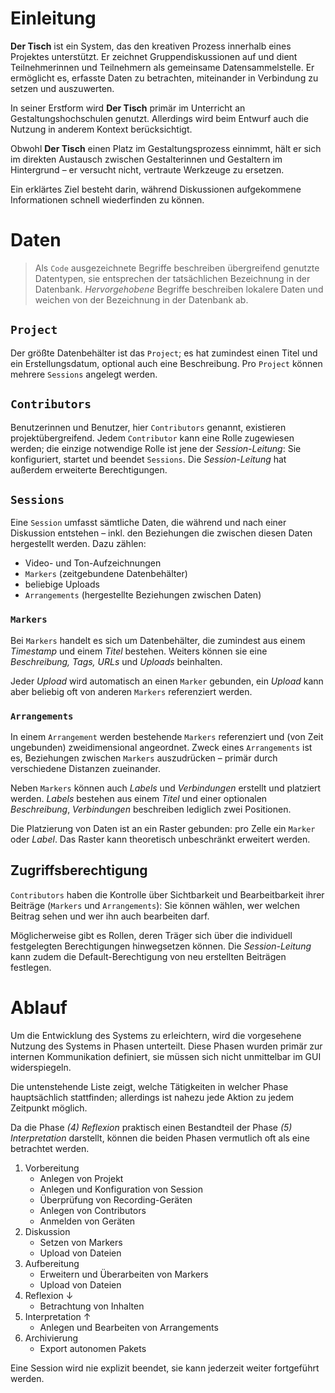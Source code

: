 # Einleitung


**Der Tisch** ist ein System, das den kreativen Prozess innerhalb eines Projektes unterstützt. Er zeichnet Gruppendiskussionen auf und dient Teilnehmerinnen und Teilnehmern als gemeinsame Datensammelstelle. Er ermöglicht es, erfasste Daten zu betrachten, miteinander in Verbindung zu setzen und auszuwerten.

In seiner Erstform wird **Der Tisch** primär im Unterricht an Gestaltungshochschulen genutzt. Allerdings wird beim Entwurf auch die Nutzung in anderem Kontext berücksichtigt.

Obwohl **Der Tisch** einen Platz im Gestaltungsprozess einnimmt, hält er sich im direkten Austausch zwischen Gestalterinnen und Gestaltern im Hintergrund – er versucht nicht, vertraute Werkzeuge zu ersetzen. 

Ein erklärtes Ziel besteht darin, während Diskussionen aufgekommene Informationen schnell wiederfinden zu können. 



# Daten

> Als `Code` ausgezeichnete Begriffe beschreiben übergreifend genutzte Datentypen, sie entsprechen der tatsächlichen Bezeichnung in der Datenbank.
> *Hervorgehobene* Begriffe beschreiben lokalere Daten und weichen von der Bezeichnung in der Datenbank ab.


## `Project`

Der größte Datenbehälter ist das `Project`; es hat zumindest einen Titel und ein Erstellungsdatum, optional auch eine Beschreibung. Pro `Project` können mehrere `Sessions` angelegt werden.


## `Contributors`

Benutzerinnen und Benutzer, hier `Contributors` genannt, existieren projektübergreifend. Jedem `Contributor` kann eine Rolle zugewiesen werden; die einzige notwendige Rolle ist jene der *Session-Leitung*: Sie konfiguriert, startet und beendet `Sessions`. Die *Session-Leitung* hat außerdem erweiterte Berechtigungen.


## `Sessions`

Eine `Session` umfasst sämtliche Daten, die während und nach einer Diskussion entstehen – inkl. den Beziehungen die zwischen diesen Daten hergestellt werden. Dazu zählen:

- Video- und Ton-Aufzeichnungen
- `Markers` (zeitgebundene Datenbehälter)
- beliebige Uploads
- `Arrangements` (hergestellte Beziehungen zwischen Daten)

### `Markers`

Bei `Markers` handelt es sich um Datenbehälter, die zumindest aus einem *Timestamp* und einem *Titel* bestehen. Weiters können sie eine *Beschreibung, Tags, URLs* und *Uploads* beinhalten.

Jeder *Upload* wird automatisch an einen `Marker` gebunden, ein *Upload* kann aber beliebig oft von anderen `Markers` referenziert werden.

### `Arrangements`

In einem `Arrangement` werden bestehende `Markers` referenziert und (von Zeit ungebunden) zweidimensional angeordnet. Zweck eines `Arrangements` ist es, Beziehungen zwischen `Markers` auszudrücken – primär durch verschiedene Distanzen zueinander.

Neben `Markers` können auch *Labels* und *Verbindungen* erstellt und platziert werden. *Labels* bestehen aus einem *Titel* und einer optionalen *Beschreibung*, *Verbindungen* beschreiben lediglich zwei Positionen.

Die Platzierung von Daten ist an ein Raster gebunden: pro Zelle ein `Marker` oder *Label*. Das Raster kann theoretisch unbeschränkt erweitert werden.


## Zugriffsberechtigung

`Contributors` haben die Kontrolle über Sichtbarkeit und Bearbeitbarkeit ihrer Beiträge (`Markers` und `Arrangements`): Sie können wählen, wer welchen Beitrag sehen und wer ihn auch bearbeiten darf.

Möglicherweise gibt es Rollen, deren Träger sich über die individuell festgelegten Berechtigungen hinwegsetzen können. 
Die *Session-Leitung* kann zudem die Default-Berechtigung von neu erstellten Beiträgen festlegen.



# Ablauf


Um die Entwicklung des Systems zu erleichtern, wird die vorgesehene Nutzung des Systems in Phasen unterteilt. Diese Phasen wurden primär zur internen Kommunikation definiert, sie müssen sich nicht unmittelbar im GUI widerspiegeln. 

Die untenstehende Liste zeigt, welche Tätigkeiten in welcher Phase hauptsächlich stattfinden; allerdings ist nahezu jede Aktion zu jedem Zeitpunkt möglich.

Da die Phase *(4) Reflexion* praktisch einen Bestandteil der Phase *(5) Interpretation* darstellt, können die beiden Phasen vermutlich oft als eine betrachtet werden.

1. Vorbereitung
	- Anlegen von Projekt
	- Anlegen und Konfiguration von Session
	- Überprüfung von Recording-Geräten
	- Anlegen von Contributors
	- Anmelden von Geräten
2. Diskussion
	- Setzen von Markers
	- Upload von Dateien
3. Aufbereitung
	- Erweitern und Überarbeiten von Markers
	- Upload von Dateien
4. Reflexion ↓
	- Betrachtung von Inhalten
5. Interpretation ↑
	- Anlegen und Bearbeiten von Arrangements
6. Archivierung
	- Export autonomen Pakets

Eine Session wird nie explizit beendet, sie kann jederzeit weiter fortgeführt werden. 

